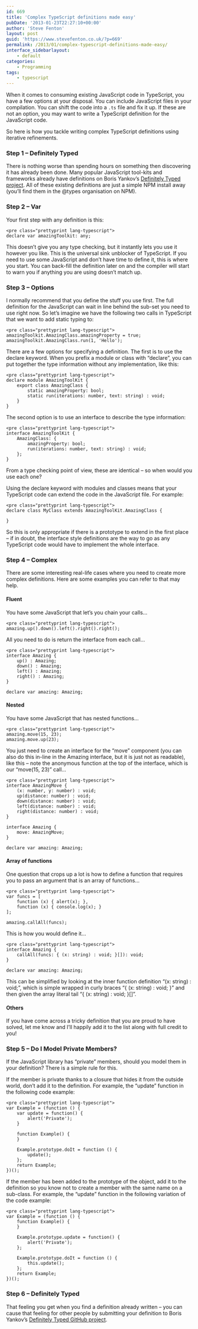 ```yaml
---
id: 669
title: 'Complex TypeScript definitions made easy'
pubDate: '2013-01-23T22:27:10+00:00'
author: 'Steve Fenton'
layout: post
guid: 'https://www.stevefenton.co.uk/?p=669'
permalink: /2013/01/complex-typescript-definitions-made-easy/
interface_sidebarlayout:
    - default
categories:
    - Programming
tags:
    - typescript
---
```


When it comes to consuming existing JavaScript code in TypeScript, you have a few options at your disposal. You can include JavaScript files in your compilation. You can shift the code into a `.ts` file and fix it up. If these are not an option, you may want to write a TypeScript definition for the JavaScript code.

So here is how you tackle writing complex TypeScript definitions using iterative refinements.

### Step 1 – Definitely Typed

There is nothing worse than spending hours on something then discovering it has already been done. Many popular JavaScript tool-kits and frameworks already have definitions on Boris Yankov’s [Definitely Typed project](http://definitelytyped.org/). All of these existing definitions are just a simple NPM install away (you’ll find them in the @types organisation on NPM).

### Step 2 – Var

Your first step with any definition is this:

```
<pre class="prettyprint lang-typescript">
declare var amazingToolkit: any;
```

This doesn’t give you any type checking, but it instantly lets you use it however you like. This is the universal sink unblocker of TypeScript. If you need to use some JavaScript and don’t have time to define it, this is where you start. You can back-fill the definition later on and the compiler will start to warn you if anything you are using doesn’t match up.

### Step 3 – Options

I normally recommend that you define the stuff you use first. The full definition for the JavaScript can wait in line behind the sub-set you need to use right now. So let’s imagine we have the following two calls in TypeScript that we want to add static typing to:

```
<pre class="prettyprint lang-typescript">
amazingToolkit.AmazingClass.amazingProperty = true;
amazingToolkit.AmazingClass.run(1, 'Hello');
```

There are a few options for specifying a definition. The first is to use the declare keyword. When you prefix a module or class with “declare”, you can put together the type information without any implementation, like this:

```
<pre class="prettyprint lang-typescript">
declare module AmazingToolKit {
    export class AmazingClass {
        static amazingProperty: bool;
        static run(iterations: number, text: string) : void;
    }
}
```

The second option is to use an interface to describe the type information:

```
<pre class="prettyprint lang-typescript">
interface AmazingToolKit {
    AmazingClass: {
        amazingProperty: bool;
        run(iterations: number, text: string) : void;
    };
}
```

From a type checking point of view, these are identical – so when would you use each one?

Using the declare keyword with modules and classes means that your TypeScript code can extend the code in the JavaScript file. For example:

```
<pre class="prettyprint lang-typescript">
declare class MyClass extends AmazingToolKit.AmazingClass {
   
}
```

So this is only appropriate if there is a prototype to extend in the first place – if in doubt, the interface style definitions are the way to go as any TypeScript code would have to implement the whole interface.

### Step 4 – Complex

There are some interesting real-life cases where you need to create more complex definitions. Here are some examples you can refer to that may help.

#### Fluent

You have some JavaScript that let’s you chain your calls…

```
<pre class="prettyprint lang-typescript">
amazing.up().down().left().right().right();
```

All you need to do is return the interface from each call…

```
<pre class="prettyprint lang-typescript">
interface Amazing {
    up() : Amazing;
    down() : Amazing;
    left() : Amazing;
    right() : Amazing;
}

declare var amazing: Amazing;
```

#### Nested

You have some JavaScript that has nested functions…

```
<pre class="prettyprint lang-typescript">
amazing.move(15, 23);
amazing.move.up(23);
```

You just need to create an interface for the “move” component (you can also do this in-line in the Amazing interface, but it is just not as readable), like this – note the anonymous function at the top of the interface, which is our “move(15, 23)” call…

```
<pre class="prettyprint lang-typescript">
interface AmazingMove {
    (x: number, y: number) : void;
    up(distance: number) : void;
    down(distance: number) : void;
    left(distance: number) : void;
    right(distance: number) : void;
}

interface Amazing {
    move: AmazingMove;
}

declare var amazing: Amazing;
```

#### Array of functions

One question that crops up a lot is how to define a function that requires you to pass an argument that is an array of functions…

```
<pre class="prettyprint lang-typescript">
var funcs = [
    function (x) { alert(x); },
    function (x) { console.log(x); }
];

amazing.callAll(funcs);
```

This is how you would define it…

```
<pre class="prettyprint lang-typescript">
interface Amazing {
    callAll(funcs: { (x: string) : void; }[]): void;
}

declare var amazing: Amazing;
```

This can be simplified by looking at the inner function definition “(x: string) : void;”, which is simple wrapped in curly braces “{ (x: string) : void; }” and then given the array literal tail “{ (x: string) : void; }\[\]”.

#### Others

If you have come across a tricky definition that you are proud to have solved, let me know and I’ll happily add it to the list along with full credit to you!

### Step 5 – Do I Model Private Members?

If the JavaScript library has “private” members, should you model them in your definition? There is a simple rule for this.

If the member is private thanks to a closure that hides it from the outside world, don’t add it to the definition. For example, the “update” function in the following code example:

```
<pre class="prettyprint lang-typescript">
var Example = (function () {
    var update = function() {
        alert('Private');
    }

    function Example() {
    }

    Example.prototype.doIt = function () {
        update();
    };
    return Example;
})();
```

If the member has been added to the prototype of the object, add it to the definition so you know not to create a member with the same name on a sub-class. For example, the “update” function in the following variation of the code example:

```
<pre class="prettyprint lang-typescript">
var Example = (function () {
    function Example() {
    }

    Example.prototype.update = function() {
        alert('Private');
    };

    Example.prototype.doIt = function () {
        this.update();
    };
    return Example;
})();
```

### Step 6 – Definitely Typed

That feeling you get when you find a definition already written – you can cause that feeling for other people by submitting your definition to Boris Yankov’s [Definitely Typed GitHub project](https://github.com/borisyankov/DefinitelyTyped).